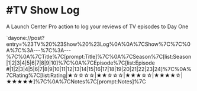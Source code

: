 #TV Show Log
===========

A Launch Center Pro action to log your reviews of TV episodes to Day One

`dayone://post?entry=%23TV%20%23Show%20%23Log%0A%0A%7CShow%7C%7C%0A%7C%3A---%7C%3A---%7C%0A%7CTitle%7C[prompt:Title]%7C%0A%7CSeason%7C[list:Season|1|2|3|4|5|6|7|8|9|10]%7C%0A%7CEpisode%7C[list:Episode #|1|2|3|4|5|6|7|8|9|10|11|12|13|14|15|16|17|18|19|20|21|22|23|24]%7C%0A%7CRating%7C[list:Rating|★☆☆☆☆|★★☆☆☆|★★★☆☆|★★★★☆|★★★★★]%7C%0A%7CNotes%7C[prompt:Notes]%7C